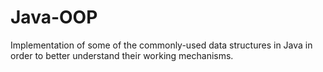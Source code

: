 # Java-OOP

Implementation of some of the commonly-used data structures in Java
in order to better understand their working mechanisms.
